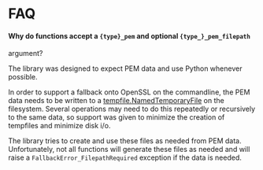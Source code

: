 FAQ
===

#### Why do functions accept a `{type}_pem` and optional `{type_}_pem_filepath`
argument?

The library was designed to expect PEM data and use Python whenever possible.

In order to support a fallback onto OpenSSL on the commandline, the PEM data
needs to be written to a
[tempfile.NamedTemporaryFile](https://docs.python.org/3/library/tempfile.html#tempfile.NamedTemporaryFile)
on the filesystem. Several operations may need to do this repeatedly or
recursively to the same data, so support was given to minimize the creation of
tempfiles and minimize disk i/o.

The library tries to create and use these files as needed from PEM data.
Unfortunately, not all functions will generate these files as needed and will
raise a `FallbackError_FilepathRequired` exception if the data is needed.